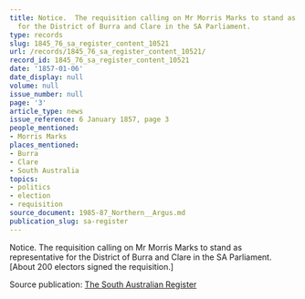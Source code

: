```yaml
---
title: Notice.  The requisition calling on Mr Morris Marks to stand as representative
  for the District of Burra and Clare in the SA Parliament.
type: records
slug: 1845_76_sa_register_content_10521
url: /records/1845_76_sa_register_content_10521/
record_id: 1845_76_sa_register_content_10521
date: '1857-01-06'
date_display: null
volume: null
issue_number: null
page: '3'
article_type: news
issue_reference: 6 January 1857, page 3
people_mentioned:
- Morris Marks
places_mentioned:
- Burra
- Clare
- South Australia
topics:
- politics
- election
- requisition
source_document: 1985-87_Northern__Argus.md
publication_slug: sa-register
---
```


Notice.  The requisition calling on Mr Morris Marks to stand as representative for the District of Burra and Clare in the SA Parliament.  [About 200 electors signed the requisition.]

Source publication: [The South Australian Register](/publications/sa-register/)

